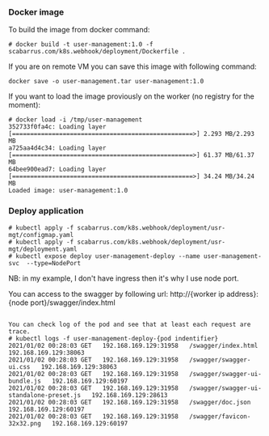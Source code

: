 ### Docker image 
To build the image from docker command:
```
# docker build -t user-management:1.0 -f scabarrus.com/k8s.webhook/deployment/Dockerfile . 
```

If you are on remote VM you can save this image with following command:
```
docker save -o user-management.tar user-management:1.0
```

If you want to load the image proviously on the worker (no registry for the moment):<br>
```
# docker load -i /tmp/user-management
352733f0fa4c: Loading layer [==================================================>] 2.293 MB/2.293 MB
a725aa4d4c34: Loading layer [==================================================>] 61.37 MB/61.37 MB
64bee900ead7: Loading layer [==================================================>] 34.24 MB/34.24 MB
Loaded image: user-management:1.0
```

### Deploy application
```
# kubectl apply -f scabarrus.com/k8s.webhook/deployment/usr-mgt/configmap.yaml
# kubectl apply -f scabarrus.com/k8s.webhook/deployment/usr-mgt/deployment.yaml
# kubectl expose deploy user-management-deploy --name user-management-svc  --type=NodePort
```
NB: in my example, I don't have ingress then it's why I use node port.

You can access to the swagger by following url:
http://{worker ip address}:{node port}/swagger/index.html

```

You can check log of the pod and see that at least each request are trace.
# kubectl logs -f user-management-deploy-{pod indentifier}
2021/01/02 00:28:03 GET   192.168.169.129:31958   /swagger/index.html   192.168.169.129:38063
2021/01/02 00:28:03 GET   192.168.169.129:31958   /swagger/swagger-ui.css   192.168.169.129:38063
2021/01/02 00:28:03 GET   192.168.169.129:31958   /swagger/swagger-ui-bundle.js   192.168.169.129:60197
2021/01/02 00:28:03 GET   192.168.169.129:31958   /swagger/swagger-ui-standalone-preset.js   192.168.169.129:28613
2021/01/02 00:28:03 GET   192.168.169.129:31958   /swagger/doc.json   192.168.169.129:60197
2021/01/02 00:28:03 GET   192.168.169.129:31958   /swagger/favicon-32x32.png   192.168.169.129:60197
```
